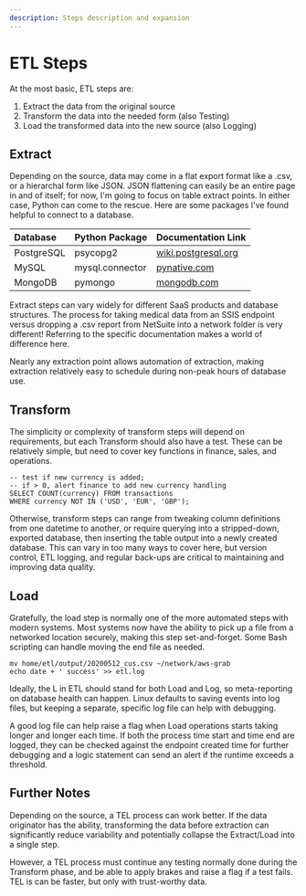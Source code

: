```yaml
---
description: Steps description and expansion
---
```


# ETL Steps

At the most basic, ETL steps are:

1. Extract the data from the original source
2. Transform the data into the needed form \(also Testing\)
3. Load the transformed data into the new source \(also Logging\)

## Extract

Depending on the source, data may come in a flat export format like a .csv, or a hierarchal form like JSON. JSON flattening can easily be an entire page in and of itself; for now, I'm going to focus on table extract points. In either case, Python can come to the rescue. Here are some packages I've found helpful to connect to a database.

| Database | Python Package | Documentation Link |
| :--- | :--- | :--- |
| PostgreSQL | psycopg2 | [wiki.postgresql.org](https://wiki.postgresql.org/wiki/Psycopg2_Tutorial) |
| MySQL | mysql.connector | [pynative.com](https://pynative.com/python-mysql-select-query-to-fetch-data/) |
| MongoDB | pymongo | [mongodb.com](https://www.mongodb.com/blog/post/getting-started-with-python-and-mongodb) |

Extract steps can vary widely for different SaaS products and database structures. The process for taking medical data from an SSIS endpoint versus dropping a .csv report from NetSuite into a network folder is very different! Referring to the specific documentation makes a world of difference here.

Nearly any extraction point allows automation of extraction, making extraction relatively easy to schedule during non-peak hours of database use.

## Transform

The simplicity or complexity of transform steps will depend on requirements, but each Transform should also have a test. These can be relatively simple, but need to cover key functions in finance, sales, and operations.

```text
-- test if new currency is added; 
-- if > 0, alert finance to add new currency handling
SELECT COUNT(currency) FROM transactions
WHERE currency NOT IN ('USD', 'EUR', 'GBP');
```

Otherwise, transform steps can range from tweaking column definitions from one datetime to another, or require querying into a stripped-down, exported database, then inserting the table output into a newly created database. This can vary in too many ways to cover here, but version control, ETL logging, and regular back-ups are critical to maintaining and improving data quality.

## Load

Gratefully, the load step is normally one of the more automated steps with modern systems. Most systems now have the ability to pick up a file from a networked location securely, making this step set-and-forget. Some Bash scripting can handle moving the end file as needed.

```text
mv home/etl/output/20200512_cus.csv ~/network/aws-grab
echo date + ' success' >> etl.log
```

Ideally, the L in ETL should stand for both Load and Log, so meta-reporting on database health can happen. Linux defaults to saving events into log files, but keeping a separate, specific log file can help with debugging.

A good log file can help raise a flag when Load operations starts taking longer and longer each time. If both the process time start and time end are logged, they can be checked against the endpoint created time for further debugging and a logic statement can send an alert if the runtime exceeds a threshold.

## Further Notes

Depending on the source, a TEL process can work better. If the data originator has the ability, transforming the data before extraction can significantly reduce variability and potentially collapse the Extract/Load into a single step.

However, a TEL process must continue any testing normally done during the Transform phase, and be able to apply brakes and raise a flag if a test fails. TEL is can be faster, but only with trust-worthy data.

